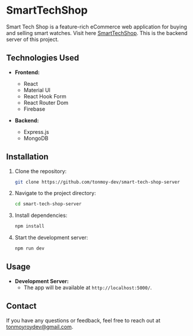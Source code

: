 # SmartTechShop

Smart Tech Shop is a feature-rich eCommerce web application for buying and selling smart watches. Visit here [SmartTechShop](https://smart-tech-shop.netlify.app/).
This is the backend server of this project.


## Technologies Used

- **Frontend:**
  - React
  - Material UI
  - React Hook Form
  - React Router Dom
  - Firebase


- **Backend:**
  - Express.js
  - MongoDB

## Installation

1. Clone the repository:
   ```sh
   git clone https://github.com/tonmoy-dev/smart-tech-shop-server
   ```

2. Navigate to the project directory:
   ```sh
   cd smart-tech-shop-server
   ```

3. Install dependencies:
   ```sh
   npm install
   ```

4. Start the development server:
   ```sh
   npm run dev
   ```

## Usage

- **Development Server:** 
  - The app will be available at `http://localhost:5000/`.


## Contact

If you have any questions or feedback, feel free to reach out at tonmoyroydev@gmail.com.

